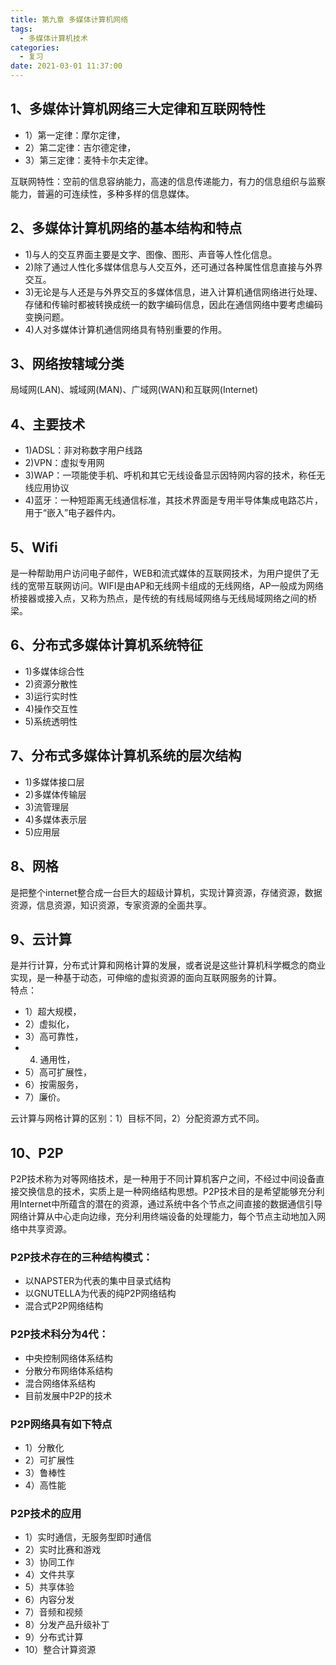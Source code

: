 ```yaml
---
title: 第九章 多媒体计算机网络
tags:
  - 多媒体计算机技术
categories:
  - 复习
date: 2021-03-01 11:37:00
---
```

## 1、多媒体计算机网络三大定律和互联网特性
- 1）第一定律：摩尔定律，
- 2）第二定律：吉尔德定律，
- 3）第三定律：麦特卡尔夫定律。

互联网特性：空前的信息容纳能力，高速的信息传递能力，有力的信息组织与监察能力，普遍的可连续性，多种多样的信息媒体。

## 2、多媒体计算机网络的基本结构和特点
- 1)与人的交互界面主要是文字、图像、图形、声音等人性化信息。
- 2)除了通过人性化多媒体信息与人交互外，还可通过各种属性信息直接与外界交互。
- 3)无论是与人还是与外界交互的多媒体信息，进入计算机通信网络进行处理、存储和传输时都被转换成统一的数字编码信息，因此在通信网络中要考虑编码变换问题。
- 4)人对多媒体计算机通信网络具有特别重要的作用。

## 3、网络按辖域分类
局域网(LAN)、城域网(MAN)、广域网(WAN)和互联网(Internet)

## 4、主要技术
- 1)ADSL：非对称数字用户线路
- 2)VPN：虚拟专用网
- 3)WAP：一项能使手机、呼机和其它无线设备显示因特网内容的技术，称任无线应用协议
- 4)蓝牙：一种短距离无线通信标准，其技术界面是专用半导体集成电路芯片，用于“嵌入”电子器件内。

## 5、Wifi
是一种帮助用户访问电子邮件，WEB和流式媒体的互联网技术，为用户提供了无线的宽带互联网访问。WIFI是由AP和无线网卡组成的无线网络，AP一般成为网络桥接器或接入点，又称为热点，是传统的有线局域网络与无线局域网络之间的桥梁。
## 6、分布式多媒体计算机系统特征
- 1)多媒体综合性
- 2)资源分散性
- 3)运行实时性
- 4)操作交互性
- 5)系统透明性

## 7、分布式多媒体计算机系统的层次结构
- 1)多媒体接口层
- 2)多媒体传输层
- 3)流管理层
- 4)多媒体表示层
- 5)应用层

## 8、网格
是把整个internet整合成一台巨大的超级计算机，实现计算资源，存储资源，数据资源，信息资源，知识资源，专家资源的全面共享。

## 9、云计算
是并行计算，分布式计算和网格计算的发展，或者说是这些计算机科学概念的商业实现，是一种基于动态，可伸缩的虚拟资源的面向互联网服务的计算。  
特点：
- 1）超大规模，
- 2）虚拟化，
- 3）高可靠性，
- 4) 通用性，
- 5）高可扩展性，
- 6）按需服务，
- 7）廉价。

云计算与网格计算的区别：1）目标不同，2）分配资源方式不同。

## 10、P2P
P2P技术称为对等网络技术，是一种用于不同计算机客户之间，不经过中间设备直接交换信息的技术，实质上是一种网络结构思想。P2P技术目的是希望能够充分利用Internet中所蕴含的潜在的资源，通过系统中各个节点之间直接的数据通信引导网络计算从中心走向边缘，充分利用终端设备的处理能力，每个节点主动地加入网络中共享资源。

### P2P技术存在的三种结构模式：
- 以NAPSTER为代表的集中目录式结构
- 以GNUTELLA为代表的纯P2P网络结构
- 混合式P2P网络结构

### P2P技术科分为4代：
- 中央控制网络体系结构
- 分散分布网络体系结构
- 混合网络体系结构
- 目前发展中P2P的技术

### P2P网络具有如下特点
- 1）分散化
- 2）可扩展性
- 3）鲁棒性
- 4）高性能

### P2P技术的应用
- 1）实时通信，无服务型即时通信
- 2）实时比赛和游戏
- 3）协同工作
- 4）文件共享
- 5）共享体验
- 6）内容分发
- 7）音频和视频
- 8）分发产品升级补丁
- 9）分布式计算
- 10）整合计算资源